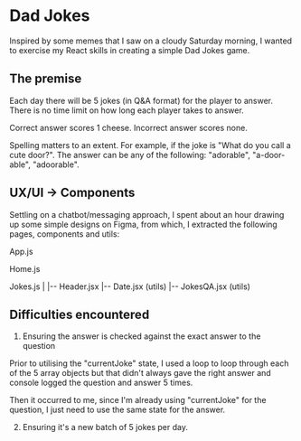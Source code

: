 # Dad Jokes

Inspired by some memes that I saw on a cloudy Saturday morning, I wanted to exercise my React skills in creating a simple Dad Jokes game. 

## The premise

Each day there will be 5 jokes (in Q&A format) for the player to answer. There is no time limit on how long each player takes to answer.

Correct answer scores 1 cheese. Incorrect answer scores none. 

Spelling matters to an extent. For example, if the joke is "What do you call a cute door?". The answer can be any of the following: "adorable", "a-door-able", "adoorable".

## UX/UI -> Components

Settling on a chatbot/messaging approach, I spent about an hour drawing up some simple designs on Figma, from which, I extracted the following pages, components and utils:

App.js

Home.js

Jokes.js
    |
    |-- Header.jsx
    |-- Date.jsx (utils)
    |-- JokesQA.jsx (utils)


## Difficulties encountered

1. Ensuring the answer is checked against the exact answer to the question

Prior to utilising the "currentJoke" state, I used a loop to loop through each of the 5 array objects but that didn't always gave the right answer and console logged the question and answer 5 times. 

Then it occurred to me, since I'm already using "currentJoke" for the question, I just need to use the same state for the answer.  

2. Ensuring it's a new batch of 5 jokes per day. 
